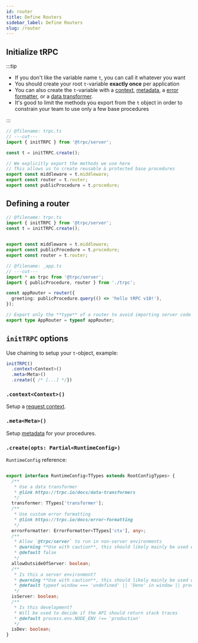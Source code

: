 ```yaml
---
id: router
title: Define Routers
sidebar_label: Define Routers
slug: /router
---
```


## Initialize tRPC


:::tip
- If you don't like the variable name `t`, you can call it whatever you want
- You should create your root `t`-variable **exactly once** per application
- You can also create the `t`-variable with a [context](context), [metadata](metadata), a [error formatter](error-formatting), or a [data transformer](data-transformers).
- It's good to limit the methods you export from the `t` object in order to constrain your team to use only a few base procedures

:::

```ts twoslash title='server/trpc.ts'
// @filename: trpc.ts
// ---cut---
import { initTRPC } from '@trpc/server';

const t = initTRPC.create();

// We explicitly export the methods we use here
// This allows us to create reusable & protected base procedures
export const middleware = t.middleware;
export const router = t.router;
export const publicProcedure = t.procedure;
```

## Defining a router

```ts twoslash title="server/_app.ts"
// @filename: trpc.ts
import { initTRPC } from '@trpc/server';
const t = initTRPC.create();

 
export const middleware = t.middleware;
export const publicProcedure = t.procedure;
export const router = t.router;

// @filename: _app.ts
// ---cut---
import * as trpc from '@trpc/server';
import { publicProcedure, router } from './trpc';

const appRouter = router({
  greeting: publicProcedure.query(() => 'hello tRPC v10!'),
});

// Export only the **type** of a router to avoid importing server code on the client
export type AppRouter = typeof appRouter;
```

## `initTRPC` options

Use chaining to setup your `t`-object, example:

```ts
initTRPC()
  .context<Context>()
  .meta<Meta>()
  .create({ /* [...] */})
```
### `.context<Context>()`

Setup a [request context](context).

### `.meta<Meta>()`

Setup [metadata](metadata) for your procedures.


### `.create(opts: Partial<RuntimeConfig>)`


`RuntimeConfig` reference:

```ts

export interface RuntimeConfig<TTypes extends RootConfigTypes> {
  /**
   * Use a data transformer
   * @link https://trpc.io/docs/data-transformers
   */
  transformer: TTypes['transformer'];
  /**
   * Use custom error formatting
   * @link https://trpc.io/docs/error-formatting
   */
  errorFormatter: ErrorFormatter<TTypes['ctx'], any>;
  /**
   * Allow `@trpc/server` to run in non-server environments
   * @warning **Use with caution**, this should likely mainly be used within testing.
   * @default false
   */
  allowOutsideOfServer: boolean;
  /**
   * Is this a server environment?
   * @warning **Use with caution**, this should likely mainly be used within testing.
   * @default typeof window === 'undefined' || 'Deno' in window || process.env.NODE_ENV === 'test'
   */
  isServer: boolean;
  /**
   * Is this development?
   * Will be used to decide if the API should return stack traces
   * @default process.env.NODE_ENV !== 'production'
   */
  isDev: boolean;
}
```